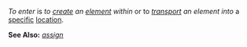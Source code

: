 *To enter* is *to [create](https://github.com/gcassel/Modular-Organization-Terminology/blob/master/terms/create.md) an [element](https://github.com/gcassel/Modular-Organization-Terminology/blob/master/terms/element.md) within* or to *[transport](transport.md) an element into* a [specific](https://github.com/gcassel/Modular-Organization-Terminology/blob/master/terms/specific.md) [location](https://github.com/gcassel/Modular-Organization-Terminology/blob/master/terms/location.md).

**See Also:** *[assign](https://github.com/gcassel/Modular-Organization-Terminology/blob/master/terms/assign.md)*

